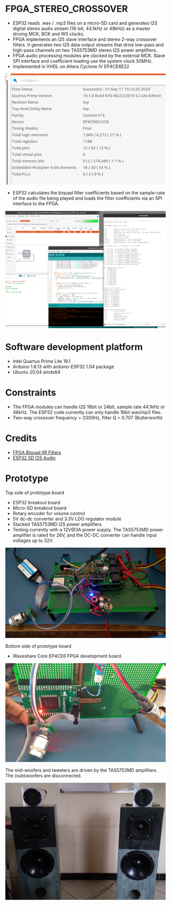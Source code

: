 # FPGA_STEREO_CROSSOVER

* ESP32 reads .wav / .mp3 files on a micro-SD card and generates I2S digital stereo audio stream (16-bit, 44.1kHz or 48kHz) as
a master driving MCK, BCK and WS clocks.
* FPGA implements an I2S slave interface and stereo 2-way crossover filters. It generates two I2S data output streams that drive low-pass and 
high-pass channels on two TAS5753MD stereo I2S power amplifiers. 
* FPGA audio processing modules are clocked by the external MCK. Slave SPI interface and coefficient loading use the system clock 50MHz.
* Implemented in VHDL on Altera Cyclone IV EP4CE6E22

<img src="fpga_resource_usage.png" />

* ESP32 calculates the biquad filter coefficients based on the sample-rate of the audio file being played and loads
the filter coefficients via an SPI interface to the FPGA.

<img src="load_coeffs.png" />

# Software development platform

* Intel Quartus Prime Lite 19.1
* Arduino 1.8.13 with arduino-ESP32 1.04 package
* Ubuntu 20.04 amdx64 

# Constraints

* The FPGA modules can handle I2S 16bit or 24bit, sample rate 44.1kHz or 48kHz. The ESP32 code currently can only
handle 16bit wav/mp3 files.
* Two-way crossover frequency = 3300Hz, filter Q = 0.707 (Butterworth)

# Credits

* [FPGA Biquad IIR Filters](https://www.youtube.com/watch?v=eE6Qwv997cs)
* [ESP32 SD I2S Audio](https://github.com/schreibfaul1/ESP32-audioI2S)

# Prototype

Top side of prototype board 
* ESP32 breakout board
* Micro-SD breakout board
* Rotary encoder for volume control
* 5V dc-dc converter and 3.3V LDO regulator module
* Stacked TAS5753MD I2S power amplifiers
* Testing currently with a 12V@3A power supply. The TAS5753MD power amplifier is rated for 26V, and the 
DC-DC converter can handle input voltages up to 32V.

<img src="prototype_esp32_tas5753md.jpg" />

Bottom side of prototype board 
* Waveshare Core EP4CE6 FPGA development board.

<img src="prototype_fpga.jpg" />

The mid-woofers and tweeters are driven by the TAS5753MD amplifiers. The (sub)woofers are disconnected.

<img src="prototype_speakers.jpg" />




